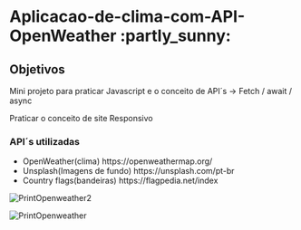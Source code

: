 <h1>Aplicacao-de-clima-com-API-OpenWeather :partly_sunny:</h1>

<h2>Objetivos</h2>
<p>Mini projeto para praticar Javascript e o conceito de API´s -> Fetch / await / async</p>
<p>Praticar o conceito de site Responsivo</p>

<h3>API´s utilizadas</h3>

<ul>
    <li>OpenWeather(clima) https://openweathermap.org/</li>
    <li>Unsplash(Imagens de fundo) https://unsplash.com/pt-br</li>
    <li>Country flags(bandeiras) https://flagpedia.net/index</li>
</ul>

![PrintOpenweather2](https://user-images.githubusercontent.com/104574086/217312217-fd812ed3-97fe-44b0-a9f9-3ea5b6b91734.png)

![PrintOpenweather](https://user-images.githubusercontent.com/104574086/217312389-68fe7529-5faa-40b0-bf9f-c83a4cc245d2.png)


